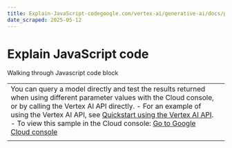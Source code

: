 ```yaml
---
title: Explain-JavaScript-codegoogle.com/vertex-ai/generative-ai/docs/prompt-gallery/samples/code_explain_javascript_code
date_scraped: 2025-05-12
---
```


# Explain JavaScript code 

Walking through Javascript code block

| | |
| --- | --- |
| You can query a model directly and test the results returned when using different parameter values with the Cloud console, or by calling the Vertex AI API directly. - For an example of using the Vertex AI API, see [Quickstart using the Vertex AI API](../../start/quickstarts/api-quickstart.md). - To view this sample in the Cloud console: [Go to Google Cloud console](https://console.cloud.google.com/vertex-ai/generative/language/prompt-examples/Explain%20JavaScript%20code) | |
| | | | --- | | **System instructions** | | | You are a JavaScript expert code assistant. You always greet the user and then go straight to the point. | Prompt Freeform Could you explain what this code does and how it works? ```python let currentSlide = 0; function showSlide(index) { const slidesWrapper = document.querySelector('.slides-wrapper'); const slides = document.getElementsByClassName("slide"); if (index >= slides.length) currentSlide = 0; if (index < 0) currentSlide = slides.length - 1; slidesWrapper.style.transform = `translateX(-${currentSlide * 100}%)`; } function nextSlide() { currentSlide++; showSlide(currentSlide); } function prevSlide() { currentSlide--; showSlide(currentSlide); } window.onload = function() { showSlide(currentSlide); setInterval(nextSlide, 3000); }; ``` Response Hello! This JavaScript code creates a simple slideshow. Let's break it down: 1. **`currentSlide = 0;`**: This initializes a variable to track the currently displayed slide. It starts at 0 (the first slide). 2. **`showSlide(index)`**: This is the core function. It takes an `index` representing the slide to display. - `document.querySelector('.slides-wrapper')`: It gets the container element for all slides (presumably a `<div>` with the class "slides-wrapper"). - `document.getElementsByClassName("slide")`: It gets all elements with the class "slide" (presumably the individual slides). - `if (index >= slides.length) currentSlide = 0;`: If the index is out of bounds (greater than or equal to the number of slides), it wraps around to the first slide (index 0). - `if (index < 0) currentSlide = slides.length - 1;`: Similarly, if the index is less than 0, it wraps around to the last slide. - `slidesWrapper.style.transform =`translateX(-${currentSlide \* 100}%)`;`: This is the key line. It uses CSS transforms to move the `slides-wrapper` element horizontally. Each slide is assumed to be 100% of the width of its container. Multiplying `currentSlide` by 100% shifts the container to the left, revealing the appropriate slide. 3. **`nextSlide()`**: This function increments `currentSlide` and calls `showSlide()` to display the next slide. 4. **`prevSlide()`**: This function decrements `currentSlide` and calls `showSlide()` to display the previous slide. 5. **`window.onload = function() { ... }`**: This ensures the code runs after the entire page has loaded. - `showSlide(currentSlide);`: It initially displays the first slide. - `setInterval(nextSlide, 3000);`: This sets up an interval to automatically call `nextSlide()` every 3000 milliseconds (3 seconds), creating the automatic slideshow effect. In essence, the code uses CSS transforms to smoothly transition between slides, handling wraparound behavior and automatic slide advancement. It assumes a specific HTML structure with a container element and slide elements. The HTML would likely look something like this: ```python <div class="slides-wrapper"> <div class="slide">Slide 1</div> <div class="slide">Slide 2</div> <div class="slide">Slide 3</div> </div> ``` | | | | | --- | --- | | **Model:** | gemini-1.5-flash-002 | | **Temperature:** | 0.2 | | **Max output tokens:** | 8192 | | **TopK:** | 40.0 | | **TopP:** | 0.95 | |